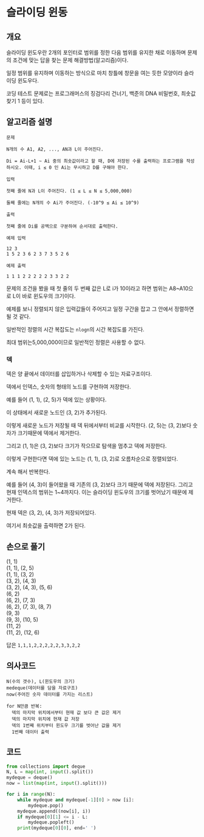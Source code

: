 # 슬라이딩 윈동

## 개요

슬라이딩 윈도우란 2개의 포인터로 범위를 정한 다음 범위를 유지한 채로 이동하며 문제의 조건에 맞는 답을 찾는 문제 해결방법(알고리즘)이다.

일정 범위를 유지하며 이동하는 방식으로 마치 창틀에 창문을 여는 듯한 모양이라 슬라이딩 윈도우다.

코딩 테스트 문제로는 프로그래머스의 징검다리 건너기, 백준의 DNA 비밀번호, 최솟값찾기 1 등이 있다.

## 알고리즘 설명

```
문제

N개의 수 A1, A2, ..., AN과 L이 주어진다.

Di = Ai-L+1 ~ Ai 중의 최솟값이라고 할 때, D에 저장된 수를 출력하는 프로그램을 작성하시오. 이때, i ≤ 0 인 Ai는 무시하고 D를 구해야 한다.
```

```
입력

첫째 줄에 N과 L이 주어진다. (1 ≤ L ≤ N ≤ 5,000,000)

둘째 줄에는 N개의 수 Ai가 주어진다. (-10^9 ≤ Ai ≤ 10^9)
```

```
출력

첫째 줄에 Di를 공백으로 구분하여 순서대로 출력한다.
```

```
예제 입력

12 3
1 5 2 3 6 2 3 7 3 5 2 6
```
```
예제 출력

1 1 1 2 2 2 2 2 3 3 2 2
```

문제의 조건을 봤을 때 첫 줄의 두 번째 값은 L로 i가 10이라고 하면 범위는 A8~A10으로 L이 바로 윈도우의 크기이다.

예제를 보니 정렬되지 않은 입력값들이 주어지고 일정 구간을 잡고 그 안에서 정렬하면 될 것 같다.

일반적인 정렬의 시간 복잡도는 `nlogn`의 시간 복잡도를 가진다.

최대 범위는5,000,000이므로 일반적인 정렬은 사용할 수 없다.

### 덱

덱은 양 끝에서 데이터를 삽입하거나 삭제할 수 있는 자료구조이다.

덱에서 인덱스, 숫자의 형태의 노드를 구현하여 저장한다.

예를 들어 (1, 1), (2, 5)가 덱에 있는 상황이다.

이 상태에서 새로운 노드인 (3, 2)가 추가된다.

이렇게 새로운 노드가 저장될 때 덱 뒤에서부터 비교를 시작한다. (2, 5)는 (3, 2)보다 숫자가 크기때문에 덱에서 제거한다.

그리고 (1, 1)은 (3, 2)보다 크기가 작으므로 탐색을 멈추고 덱에 저장한다.

이렇게 구현한다면 덱에 있는 노드는 (1, 1), (3, 2)로 오름차순으로 정렬되었다.

계속 해서 반복한다.

예를 들어 (4, 3)이 들어왔을 때 기존의 (3, 2)보다 크기 때문에 덱에 저장된다. 그리고 현재 인덱스의 범위는 1~4까지다. 이는 슬라이딩 윈도우의 크기를 벗어났기 때문에 제거한다.

현재 덱은 (3, 2), (4, 3)가 저장되어있다.

여기서 최솟값을 출력하면 2가 된다.

## 손으로 풀기

(1, 1)  
(1, 1), (2, 5)    
(1, 1), (3, 2)  
(3, 2), (4, 3)  
(3, 2), (4, 3), (5, 6)  
(6, 2)  
(6, 2), (7, 3)  
(6, 2), (7, 3), (8, 7)  
(9, 3)  
(9, 3), (10, 5)  
(11, 2)  
(11, 2), (12, 6)  

답은 `1,1,1,2,2,2,2,2,3,3,2,2`


## 의사코드
```
N(수의 갯수), L(윈도우의 크기)
medeque(데이터를 담을 자료구조)
now(주어진 숫자 데이터를 가지는 리스트)

for N만큼 반복:
  덱의 마지막 위치에서부터 현재 값 보다 큰 값은 제거
  덱의 마지막 위치에 현재 값 저장
  덱의 1번째 위치부터 윈도우 크기를 벗어난 값을 제거
  1번째 데이터 출력
```
## 코드

```python
from collections import deque
N, L = map(int, input().split())
mydeque = deque()
now = list(map(int, input().split()))

for i in range(N):
    while mydeque and mydeque[-1][0] > now [i]:
        mydeque.pop()
    mydeque.append((now[i], i))
    if mydeque[0][1] <= i - L:
        mydeque.popleft()
    print(mydeque[0][0], end=' ')    
```




